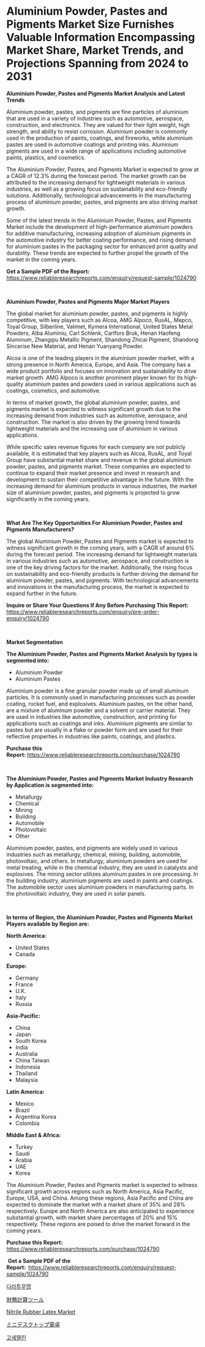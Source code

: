 <p><h1>Aluminium Powder, Pastes and Pigments Market Size Furnishes Valuable Information Encompassing Market Share, Market Trends, and Projections Spanning from 2024 to 2031</h1></p><p><strong>Aluminium Powder, Pastes and Pigments Market Analysis and Latest Trends</strong></p>
<p><p>Aluminium powder, pastes, and pigments are fine particles of aluminium that are used in a variety of industries such as automotive, aerospace, construction, and electronics. They are valued for their light weight, high strength, and ability to resist corrosion. Aluminium powder is commonly used in the production of paints, coatings, and fireworks, while aluminium pastes are used in automotive coatings and printing inks. Aluminium pigments are used in a wide range of applications including automotive paints, plastics, and cosmetics.</p><p>The Aluminium Powder, Pastes, and Pigments Market is expected to grow at a CAGR of 12.3% during the forecast period. The market growth can be attributed to the increasing demand for lightweight materials in various industries, as well as a growing focus on sustainability and eco-friendly solutions. Additionally, technological advancements in the manufacturing process of aluminium powder, pastes, and pigments are also driving market growth.</p><p>Some of the latest trends in the Aluminium Powder, Pastes, and Pigments Market include the development of high-performance aluminium powders for additive manufacturing, increasing adoption of aluminium pigments in the automotive industry for better coating performance, and rising demand for aluminium pastes in the packaging sector for enhanced print quality and durability. These trends are expected to further propel the growth of the market in the coming years.</p></p>
<p><strong>Get a Sample PDF of the Report:&nbsp;</strong> <a href="https://www.reliableresearchreports.com/enquiry/request-sample/1024790">https://www.reliableresearchreports.com/enquiry/request-sample/1024790</a></p>
<p>&nbsp;</p>
<p><strong>Aluminium Powder, Pastes and Pigments Major Market Players</strong></p>
<p><p>The global market for aluminium powder, pastes, and pigments is highly competitive, with key players such as Alcoa, AMG Alpoco, RusAL, Mepco, Toyal Group, Silberline, Valimet, Kymera International, United States Metal Powders, Alba Aluminiu, Carl Schlenk, Carlfors Bruk, Henan Haofeng Aluminum, Zhangqiu Metallic Pigment, Shandong Zhicai Pigment, Shandong Sincerise New Material, and Henan Yuanyang Powder.</p><p>Alcoa is one of the leading players in the aluminium powder market, with a strong presence in North America, Europe, and Asia. The company has a wide product portfolio and focuses on innovation and sustainability to drive market growth. AMG Alpoco is another prominent player known for its high-quality aluminium pastes and powders used in various applications such as coatings, cosmetics, and automotive.</p><p>In terms of market growth, the global aluminium powder, pastes, and pigments market is expected to witness significant growth due to the increasing demand from industries such as automotive, aerospace, and construction. The market is also driven by the growing trend towards lightweight materials and the increasing use of aluminium in various applications.</p><p>While specific sales revenue figures for each company are not publicly available, it is estimated that key players such as Alcoa, RusAL, and Toyal Group have substantial market share and revenue in the global aluminium powder, pastes, and pigments market. These companies are expected to continue to expand their market presence and invest in research and development to sustain their competitive advantage in the future. With the increasing demand for aluminium products in various industries, the market size of aluminium powder, pastes, and pigments is projected to grow significantly in the coming years.</p></p>
<p>&nbsp;</p>
<p><strong>What Are The Key Opportunities For Aluminium Powder, Pastes and Pigments Manufacturers?</strong></p>
<p><p>The global Aluminium Powder, Pastes and Pigments market is expected to witness significant growth in the coming years, with a CAGR of around 6% during the forecast period. The increasing demand for lightweight materials in various industries such as automotive, aerospace, and construction is one of the key driving factors for the market. Additionally, the rising focus on sustainability and eco-friendly products is further driving the demand for aluminium powder, pastes, and pigments. With technological advancements and innovations in the manufacturing process, the market is expected to expand further in the future.</p></p>
<p><strong>Inquire or Share Your Questions If Any Before Purchasing This Report:</strong> <a href="https://www.reliableresearchreports.com/enquiry/pre-order-enquiry/1024790">https://www.reliableresearchreports.com/enquiry/pre-order-enquiry/1024790</a></p>
<p>&nbsp;</p>
<p><strong>Market Segmentation</strong></p>
<p><strong>The Aluminium Powder, Pastes and Pigments Market Analysis by types is segmented into:</strong></p>
<p><ul><li>Aluminium Powder</li><li>Aluminium Pastes</li></ul></p>
<p><p>Aluminium powder is a fine granular powder made up of small aluminum particles. It is commonly used in manufacturing processes such as powder coating, rocket fuel, and explosives. Aluminium pastes, on the other hand, are a mixture of aluminum powder and a solvent or carrier material. They are used in industries like automotive, construction, and printing for applications such as coatings and inks. Aluminium pigments are similar to pastes but are usually in a flake or powder form and are used for their reflective properties in industries like paints, coatings, and plastics.</p></p>
<p><strong>Purchase this Report:&nbsp;</strong><a href="https://www.reliableresearchreports.com/purchase/1024790">https://www.reliableresearchreports.com/purchase/1024790</a></p>
<p>&nbsp;</p>
<p><strong>The Aluminium Powder, Pastes and Pigments Market Industry Research by Application is segmented into:</strong></p>
<p><ul><li>Metallurgy</li><li>Chemical</li><li>Mining</li><li>Building</li><li>Automobile</li><li>Photovoltaic</li><li>Other</li></ul></p>
<p><p>Aluminium powder, pastes, and pigments are widely used in various industries such as metallurgy, chemical, mining, building, automobile, photovoltaic, and others. In metallurgy, aluminium powders are used for metal treating, while in the chemical industry, they are used in catalysts and explosives. The mining sector utilizes aluminum pastes in ore processing. In the building industry, aluminium pigments are used in paints and coatings. The automobile sector uses aluminium powders in manufacturing parts. In the photovoltaic industry, they are used in solar panels.</p></p>
<p>&nbsp;</p>
<p><strong>In terms of Region, the Aluminium Powder, Pastes and Pigments Market Players available by Region are:</strong></p>
<p>
    <p> <strong> North America: </strong>
        <ul>
            <li>United States</li>
            <li>Canada</li>
        </ul>
        </p> 
    <p> <strong> Europe: </strong>
        <ul>
            <li>Germany</li>
            <li>France</li>
            <li>U.K.</li>
            <li>Italy</li>
            <li>Russia</li>
        </ul>
        </p> 
    <p> <strong> Asia-Pacific: </strong>
        <ul>
            <li>China</li>
            <li>Japan</li>
            <li>South Korea</li>
            <li>India</li>
            <li>Australia</li>
            <li>China Taiwan</li>
            <li>Indonesia</li>
            <li>Thailand</li>
            <li>Malaysia</li>
        </ul>
        </p> 
    <p> <strong> Latin America: </strong>
        <ul>
            <li>Mexico</li>
            <li>Brazil</li>
            <li>Argentina Korea</li>
            <li>Colombia</li>
        </ul>
        </p> 
    <p> <strong> Middle East & Africa: </strong>
        <ul>
            <li>Turkey</li>
            <li>Saudi</li>
            <li>Arabia</li>
            <li>UAE</li>
            <li>Korea</li>
        </ul>
    </p>
    </p>
<p><p>The Aluminium Powder, Pastes and Pigments market is expected to witness significant growth across regions such as North America, Asia Pacific, Europe, USA, and China. Among these regions, Asia Pacific and China are expected to dominate the market with a market share of 35% and 28% respectively. Europe and North America are also anticipated to experience substantial growth, with market share percentages of 20% and 15% respectively. These regions are poised to drive the market forward in the coming years.</p></p>
<p><strong>Purchase this Report: </strong><a href="https://www.reliableresearchreports.com/purchase/1024790">https://www.reliableresearchreports.com/purchase/1024790</a></p>
<p>&nbsp;<strong>Get a Sample PDF of the Report:&nbsp;&nbsp;</strong><a href="https://www.reliableresearchreports.com/enquiry/request-sample/1024790">https://www.reliableresearchreports.com/enquiry/request-sample/1024790</a></p>
<p><strong></strong></p>
<p><p><a href="https://medium.com/@jackiefauhey9089475/%EB%8B%A4%EB%9D%BC%ED%88%AC%EB%AC%B4%EB%A7%99-%EC%8B%9C%EC%9E%A5%EC%9D%80-%EC%8B%9C%EC%9E%A5-%EC%A0%90%EC%9C%A0%EC%9C%A8-%EC%8B%9C%EC%9E%A5-%EB%8F%99%ED%96%A5-%EB%B0%8F-%EC%8B%9C%EC%9E%A5-%EC%84%B1%EC%9E%A5%EC%97%90-%EB%8C%80%ED%95%9C-%EC%A0%95%EB%B3%B4%EB%A5%BC-%EC%A0%9C%EA%B3%B5%ED%95%A9%EB%8B%88%EB%8B%A4-d26f16f45935">다라투무맵</a></p><p><a href="https://medium.com/@briaabshire64/%E8%B2%A1%E5%8B%99%E8%A8%88%E7%AE%97%E6%A9%9F%E3%81%AE%E5%B8%82%E5%A0%B4%E3%82%B7%E3%82%A7%E3%82%A2%E3%81%AE%E9%80%B2%E5%8C%96%E3%81%A8%E5%B8%82%E5%A0%B4%E6%88%90%E9%95%B7%E3%83%88%E3%83%AC%E3%83%B3%E3%83%892024%E5%B9%B4%E3%81%8B%E3%82%892031%E5%B9%B4%E3%81%BE%E3%81%A7-81a1ef161e16">財務計算ツール</a></p><p><a href="https://github.com/bmorecock/Market-Research-Report-List-2/blob/main/nitrile-rubber-latex-market.md">Nitrile Rubber Latex Market</a></p><p><a href="https://medium.com/@briaabshire64/2024%E5%B9%B4%E3%81%8B%E3%82%892031%E5%B9%B4%E3%81%AE%E6%9C%9F%E9%96%93%E3%81%AB%E4%BA%88%E6%B8%AC%E3%81%95%E3%82%8C%E3%82%8B%E3%83%9F%E3%83%8B%E3%83%87%E3%82%B9%E3%82%AF%E3%83%88%E3%83%83%E3%83%97%E9%9B%BB%E5%8D%93%E5%B8%82%E5%A0%B4%E3%81%AE%E5%88%86%E6%9E%90%E3%81%A8%E3%82%B5%E3%82%A4%E3%82%BA-5a766a079497">ミニデスクトップ電卓</a></p><p><a href="https://medium.com/@jackiefauhey9089475/%EA%B3%A0%EC%84%B8%EB%A0%90%EB%A6%B0-%EC%8B%9C%EC%9E%A5-%EC%A1%B0%EC%82%AC-%EB%B3%B4%EA%B3%A0%EC%84%9C-%EA%B7%B8-%EC%97%AD%EC%82%AC-%EB%B0%8F-2024%EB%85%84%EB%B6%80%ED%84%B0-2031%EB%85%84%EA%B9%8C%EC%A7%80%EC%9D%98-%EC%98%88%EC%B8%A1-4d53c312973e">고세렐린</a></p></p>